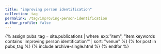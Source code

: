 ```yaml
---
title: "improving person identification"
collection: tag
permalink: /tag/improving-person-identification
author_profile: false
---
```

{% assign pubs_tag = site.publications | where_exp:"item", "item.keywords contains 'improving person identification'" | sort: "venue" %}
{% for post in pubs_tag %}
  {% include archive-single.html %}
{% endfor %}